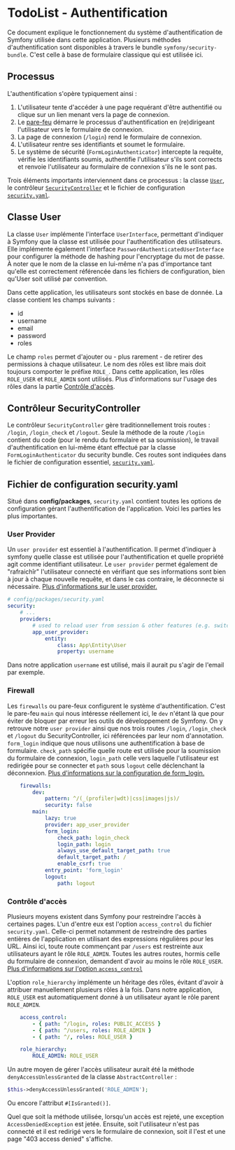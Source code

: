 # TodoList - Authentification

Ce document explique le fonctionnement du système d'authentification de Symfony utilisée dans cette application. Plusieurs méthodes d'authentification sont disponibles à travers le bundle `symfony/security-bundle`. C'est celle à base de formulaire classique qui est utilisée ici.

## Processus 

L'authentification s'opère typiquement ainsi :

1. L'utilisateur tente d'accéder à une page requérant d'être authentifié ou clique sur un lien menant vers la page de connexion.
2. Le [pare-feu](#firewall) démarre le processus d'authentification en (re)dirigeant l'utilisateur vers le formulaire de connexion.
3. La page de connexion (`/login`) rend le formulaire de connexion.
4. L'utilisateur rentre ses identifiants et soumet le formulaire.
5. Le système de sécurité (`FormLoginAuthenticator`) intercepte la requête, vérifie les identifiants soumis, authentifie l'utilisateur s'ils sont corrects et renvoie l'utilisateur au formulaire de connexion s'ils ne le sont pas.

Trois éléments importants interviennent dans ce processus : la classe [`User`](#classe-user), le contrôleur [`SecurityController`](#contrôleur-securitycontroller) et le fichier de configuration [`security.yaml`](#fichier-de-configuration-securityyaml).

## Classe User

La classe `User` implémente l'interface `UserInterface`, permettant d'indiquer à Symfony que la classe est utilisée pour l'authentification des utilisateurs. Elle implémente également l'interface `PasswordAuthenticatedUserInterface` pour configurer la méthode de hashing pour l'encryptage du mot de passe.
À noter que le nom de la classe en lui-même n'a pas d'importance tant qu'elle est correctement référencée dans les fichiers de configuration, bien qu'User soit utilisé par convention.

Dans cette application, les utilisateurs sont stockés en base de donnée. La classe contient les champs suivants :
* id
* username
* email
* password
* roles

Le champ `roles` permet d'ajouter ou - plus rarement - de retirer des permissions à chaque utilisateur. Le nom des rôles est libre mais doit toujours comporter le préfixe `ROLE_`. Dans cette application, les rôles `ROLE_USER` et `ROLE_ADMIN` sont utilisés. Plus d'informations sur l'usage des rôles dans la partie [Contrôle d'accès](#contrôle-daccès).

## Contrôleur SecurityController

Le contrôleur `SecurityController` gère traditionnellement trois routes : `/login`, `/login_check` et `/logout`. Seule la méthode de la route `/login` contient du code (pour le rendu du formulaire et sa soumission), le travail d'authentification en lui-même étant effectué par la classe `FormLoginAuthenticator` du security bundle. Ces routes sont indiquées dans le fichier de configuration essentiel, [`security.yaml`](#fichier-de-configuration-securityyaml).

## Fichier de configuration security.yaml

Situé dans **config/packages**, `security.yaml` contient toutes les options de configuration gérant l'authentification de l'application. Voici les parties les plus importantes.

### User Provider

Un `user provider` est essentiel à l'authentification. Il permet d'indiquer à symfony quelle classe est utilisée pour l'authentification et quelle propriété agit comme identifiant utilisateur. Le `user provider` permet également de "rafraichîr" l'utilisateur connecté en vérifiant que ses informations sont bien à jour à chaque nouvelle requête, et dans le cas contraire, le déconnecte si nécessaire. [Plus d'informations sur le user provider.](https://symfony.com/doc/current/security.html#user_session_refresh)

```yaml
# config/packages/security.yaml
security:
    # ...
    providers:
        # used to reload user from session & other features (e.g. switch_user)
        app_user_provider:
            entity:
                class: App\Entity\User
                property: username
```

Dans notre application `username` est utilisé, mais il aurait pu s'agir de l'email par exemple.

### Firewall

Les `firewalls` ou pare-feux configurent le système d'authentification. C'est le pare-feu `main` qui nous intéresse réellement ici, le `dev` n'étant là que pour éviter de bloquer par erreur les outils de développement de Symfony. 
On y retrouve notre `user provider` ainsi que nos trois routes `/login`, `/login_check` et `/logout` du SecurityController, ici référencées par leur nom d'annotation. `form_login` indique que nous utilisons une authentification à base de formulaire. `check_path` spécifie quelle route est utilisée pour la soumission du formulaire de connexion, `login_path` celle vers laquelle l'utilisateur est redirigée pour se connecter et `path` sous `logout` celle déclenchant la déconnexion. [Plus d'informations sur la configuration de form_login.](https://symfony.com/doc/current/reference/configuration/security.html#form-login-authentication)

```yaml
    firewalls:
        dev:
            pattern: ^/(_(profiler|wdt)|css|images|js)/
            security: false
        main:
            lazy: true
            provider: app_user_provider
            form_login:
                check_path: login_check
                login_path: login
                always_use_default_target_path: true
                default_target_path: /
                enable_csrf: true
            entry_point: 'form_login'
            logout:
                path: logout
```

### Contrôle d'accès

Plusieurs moyens existent dans Symfony pour restreindre l'accès à certaines pages. L'un d'entre eux est l'option `access_control` du fichier `security.yaml`. Celle-ci permet notamment de restreindre des parties entières de l'application en utilisant des expressions régulières pour les URL. Ainsi ici, toute route commençant par `/users` est restreinte aux utilisateurs ayant le rôle `ROLE_ADMIN`. Toutes les autres routes, hormis celle du formulaire de connexion, demandent d'avoir au moins le rôle `ROLE_USER`. [Plus d'informations sur l'option `access_control`](https://symfony.com/doc/current/security/access_control.html)

L'option `role_hierarchy` implémente un héritage des rôles, évitant d'avoir à attribuer manuellement plusieurs rôles à la fois. Dans notre application, `ROLE_USER` est automatiquement donné à un utilisateur ayant le rôle parent `ROLE_ADMIN`.

```yaml
    access_control:
        - { path: ^/login, roles: PUBLIC_ACCESS }
        - { path: ^/users, roles: ROLE_ADMIN }
        - { path: ^/, roles: ROLE_USER }

    role_hierarchy:
        ROLE_ADMIN: ROLE_USER
```

Un autre moyen de gérer l'accès utilisateur aurait été la méthode `denyAccessUnlessGranted` de la classe `AbstractController` :

```php
$this->denyAccessUnlessGranted('ROLE_ADMIN');
```

Ou encore l'attribut `#[IsGranted()]`.

Quel que soit la méthode utilisée, lorsqu'un accès est rejeté, une exception `AccessDeniedException` est jetée. Ensuite, soit l'utilisateur n'est pas connecté et il est redirigé vers le formulaire de connexion, soit il l'est et une page "403 access denied" s'affiche. 